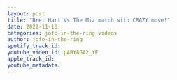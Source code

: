 ```yaml
---
layout: post
title: "Bret Hart Vs The Miz match with CRAZY move!"
date: 2022-11-10
categories: jofo-in-the-ring videos
author: jofo-in-the-ring
spotify_track_id: 
youtube_video_id: pABY8GA2_YE
apple_track_id: 
youtube_metadata: 
---
```

